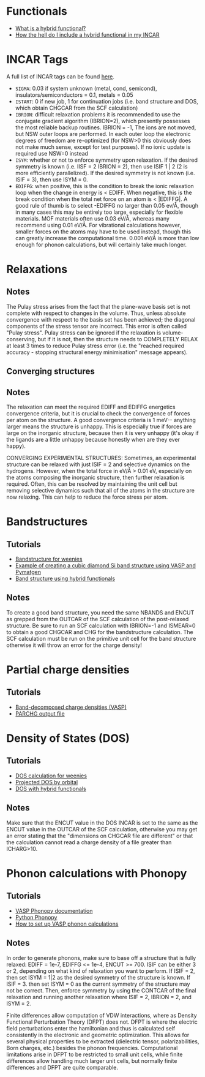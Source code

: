 # Functionals
- [What is a hybrid functional?](https://www.vasp.at/wiki/index.php/Category:Hybrid_functionals)
- [How the hell do I include a hybrid functional in my INCAR](https://www.vasp.at/wiki/index.php/List_of_hybrid_functionals)

# INCAR Tags
A full list of INCAR tags can be found [here](https://www.vasp.at/wiki/index.php?title=Category:INCAR_tag&pageuntil=LREAL#mw-pages).
- `SIGMA`: 0.03 if system unknown (metal, cond, semicond), insulators/semiconductors = 0.1, metals = 0.05
- `ISTART`: 0 if new job, 1 for continuation jobs (i.e. band structure and DOS, which obtain CHGCAR from the SCF calculation)
- `IBRION`: difficult relaxation problems it is recommended to use the conjugate gradient algorithm (IBRION=2), which presently possesses the most reliable backup routines. IBRION = -1, The ions are not moved, but NSW outer loops are performed. In each outer loop the electronic degrees of freedom are re-optimized (for NSW>0 this obviously does not make much sense, except for test purposes). If no ionic update is required use NSW=0 instead
- `ISYM`: whether or not to enforce symmetry upon relaxation. If the desired symmetry is known (i.e. IISF = 2 IBRION = 2), then use ISIF 1 | 2 (2 is more efficiently parallelized). If the desired symmetry is not known (i.e. ISIF = 3), then use ISYM = 0.
- `EDIFFG`: when positive, this is the condition to break the ionic relaxation loop when the change in energy is < EDIFF. When negative, this is the break condition when the total net force on an atom is < |EDIFFG|. A good rule of thumb is to select -EDIFFG no larger than 0.05 ev/Å, though in many cases this may be entirely too large, especially for flexible materials. MOF materials often use 0.03 eV/Å, whereas many recommend using 0.01 eV/Å. For vibrational calculations however, smaller forces on the atoms may have to be used instead, though this can greatly increase the computational time. 0.001 eV/Å is more than low enough for phonon calculations, but will certainly take much longer.


# Relaxations
## Notes
The Pulay stress arises from the fact that the plane-wave basis set is not complete with respect to changes in the volume. Thus, unless absolute convergence with respect to the basis set has been achieved; the diagonal components of the stress tensor are incorrect. This error is often called "Pulay stress". Pulay stress can be ignored if the relaxation is volume-conserving, but if it is not, then the structure needs to COMPLETELY RELAX at least 3 times to reduce Pulay stress error (i.e. the "reached required accuracy - stopping structural energy minimisation" message appears).

  
## Converging structures
## Notes
The relaxation can meet the required EDIFF and EDIFFG energetics convergence criteria, but it is crucial to check the convergence of forces per atom on the structure. A good convergence criteria is 1 meV-- anything larger means the structure is unhappy. This is especially true if forces are large on the inorganic structure, because then it is very unhappy (it's okay if the ligands are a little unhappy because honestly when are they ever happy).

CONVERGING EXPERIMENTAL STRUCTURES: Sometimes, an experimental structure can be relaxed with just ISIF = 2 and selective dynamics on the hydrogens. However, when the total force in eV/Å > 0.01 eV, especially on the atoms composing the inorganic structure, then further relaxation is required. Often, this can be resolved by maintaining the unit cell but removing selective dynamics such that all of the atoms in the structure are now relaxing. This can help to reduce the force stress per atom.

# Bandstructures
## Tutorials
- [Bandstructure for weenies](https://www.molphys.org/VASP/band_structure.html) 
- [Example of creating a cubic diamond Si band structure using VASP and Pymatgen](https://ma.issp.u-tokyo.ac.jp/en/app-post/1146) 
- [Band structure using hybrid functionals](https://www.vasp.at/wiki/index.php/Band-structure_calculation_using_hybrid_functionals)

## Notes
To create a good band structure, you need the same NBANDS and ENCUT as grepped from the OUTCAR of the SCF calculation of the post-relaxed structure. Be sure to run an SCF calculation with IBRION=-1 and ISMEAR=0 to obtain a good CHGCAR and CHG for the bandstructure calculation. The SCF calculation must be run on the primitive unit cell for the band structure otherwise it will throw an error for the charge density!

# Partial charge densities
## Tutorials
- [Band-decomposed charge densities
 (VASP)](https://www.vasp.at/wiki/index.php/Band-decomposed_charge_densities#:~:text=The%20partial%20(band%2Ddecomposed),specific%20region%20in%20real%20space)
- [PARCHG output file](https://www.vasp.at/wiki/index.php/PARCHG)

# Density of States (DOS)
## Tutorials
- [DOS calculation for weenies](https://molphys.org/gnuplot_tutorial/dos_plot.html) 
- [Projected DOS by orbital](https://gist.github.com/lan496/ee0bd7a52df99029ac0aacbe69f2bf57)
- [DOS with hybrid functionals](https://www.vasp.at/wiki/index.php/Fcc_Ni_DOS_with_hybrid_functional)

## Notes
Make sure that the ENCUT value in the DOS INCAR is set to the same as the ENCUT value in the OUTCAR of the SCF calculation, otherwise you may get an error stating that the "dimensions on CHGCAR file are different" or that the calculation cannot read a charge density of a file greater than ICHARG>10.

# Phonon calculations with Phonopy
## Tutorials
- [VASP Phonopy documentation](https://phonopy.github.io/phonopy/vasp.html)
- [Python Phonopy](https://phonopy.github.io/phonopy/phonopy-module.html)
- [How to set up VASP phonon calculations](https://rehnd.github.io/tutorials/vasp/phonons)

## Notes
In order to generate phonons, make sure to base off a structure that is fully relaxed: EDIFF = 1e-7, EDIFFG <= 1e-4, ENCUT >= 700. ISIF can be either 3 or 2, depending on what kind of relaxation you want to perform. If ISIF = 2, then set ISYM = 1|2 as the desired symmetry of the structure is known. If ISIF = 3. then set ISYM = 0 as the current symmetry of the structure may not be correct. Then, enforce symmetry by using the CONTCAR of the final relaxation and running another relaxation where ISIF = 2, IBRION = 2, and ISYM = 2.

Finite differences allow computation of VDW interactions, where as Density Functional Perturbation Theory (DFPT) does not. DFPT is where the electric field perturbations enter the hamiltonian and thus is calculated self consistently in the electronic and geometric optimization. This allows for several physical properties to be extracted (dielectric tensor, polarizabilities, Born charges, etc.) besides the phonon frequencies. Computational limitations arise in DFPT to be restricted to small unit cells, while finite differences allow handling much larger unit cells, but normally finite differences and DFPT are quite comparable.
